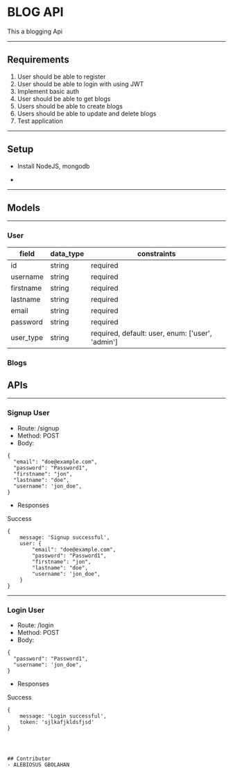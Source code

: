 # BLOG API
This a blogging Api

---

## Requirements
1. User should be able to register 
2. User should be able to login with using JWT
3. Implement basic auth
4. User should be able to get blogs
5. Users should be able to create blogs
6. Users should be able to update and delete blogs
7. Test application
---
## Setup
- Install NodeJS, mongodb

- 

---


## Models
---

### User
| field  |  data_type | constraints  |
|---|---|---|
|  id |  string |  required |
|  username |  string |  required |
|  firstname | string  |  required|
|  lastname  |  string |  required  |
|  email     | string  |  required  |
|  password |   string |  required  |
|  user_type |  string |  required, default: user, enum: ['user', 'admin'] |


### Blogs




## APIs
---

### Signup User

- Route: /signup
- Method: POST
- Body: 
```
{
  "email": "doe@example.com",
  "password": "Password1",
  "firstname": "jon",
  "lastname": "doe",
  "username": 'jon_doe",
}
```

- Responses

Success
```
{
    message: 'Signup successful',
    user: {
        "email": "doe@example.com",
        "password": "Password1",
        "firstname": "jon",
        "lastname": "doe",
        "username": 'jon_doe",
    }
}
```
---
### Login User

- Route: /login
- Method: POST
- Body: 
```
{
  "password": "Password1",
  "username": 'jon_doe",
}
```

- Responses

Success
```
{
    message: 'Login successful',
    token: 'sjlkafjkldsfjsd'
}




## Contributor
- ALEBIOSUS GBOLAHAN
